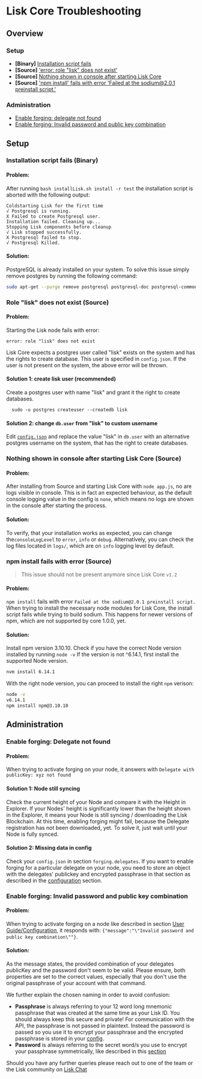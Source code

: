 # Lisk Core Troubleshooting
 
## Overview

### Setup
- **[Binary]** [Installation script fails](#installation-script-fails-binary)
- **[Source]** ['error: role "lisk" does not exist'](#role-lisk-does-not-exist-source)
- **[Source]** [Nothing shown in console after starting Lisk Core](#nothing-shown-in-console-after-starting-lisk-core-source)
- **[Source]** ['npm install' fails with error 'Failed at the sodium@2.0.1 preinstall script.'](#npm-install-fails-with-error-source)

### Administration
- [Enable forging: delegate not found](#enable-forging-delegate-not-found)
- [Enable forging: Invalid password and public key combination](#enable-forging-invalid-password-and-public-key-combination)

## Setup

### Installation script fails (Binary)

#### Problem:
After running `bash installLisk.sh install -r test` the installation script is aborted with the following output:
```shell
Coldstarting Lisk for the first time
√ Postgresql is running.
X Failed to create Postgresql user.
Installation failed. Cleaning up...
Stopping Lisk components before cleanup
√ Lisk stopped successfully.
X Postgresql failed to stop.
√ Postgresql Killed.
```
#### Solution:
PostgreSQL is already installed on your system.
To solve this issue simply remove postgres by running the following command:
```bash
sudo apt-get --purge remove postgresql postgresql-doc postgresql-common
```

### Role "lisk" does not exist (Source)

#### Problem:
Starting the Lisk node fails with error: 
```
error: role "lisk" does not exist
```
Lisk Core expects a postgres user called "lisk" exists on the system and has the rights to create database.
This user is specified in `config.json`.
If the user is not present on the system, the above error will be thrown.

#### Solution 1: create lisk user (recommended)
Create a postgres user with name "lisk" and grant it the right to create databases.
```
  sudo -u postgres createuser --createdb lisk
```

#### Solution 2: change `db.user` from "lisk" to custom username

Edit [`config.json`](../user-guide/configuration/configuration.md) and replace the value "lisk" in `db.user` with an alternative postgres username on the system, that has the right to create databases.

### Nothing shown in console after starting Lisk Core (Source)

#### Problem: 
After installing from Source and starting Lisk Core with `node app.js`, no are logs visible in console.
This is in fact an expected behaviour, as the default console logging value in the config is `none`, which means no logs are shown in the console after starting the process.

#### Solution: 
To verify, that your installation works as expected, you can change the`consoleLogLevel` to `error`, `info` or `debug`.
Alternatively, you can check the log files located in `logs/`, which are on `info` logging level by default.

### npm install fails with error (Source)

> This issue should not be present anymore since Lisk Core `v1.2`

#### Problem:
`npm install` fails with error `Failed at the sodium@2.0.1 preinstall script.`
When trying to install the necessary node modules for Lisk Core, the install script fails while trying to build sodium.
This happens for newer versions of npm, which are not supported by core 1.0.0, yet.
#### Solution:
Install npm version 3.10.10.
Check if you have the correct Node version installed by running `node -v`
If the version is not ^6.14.1, first install the supported Node version.
```bash
nvm install 6.14.1
```
With the right node version, you can proceed to install the right `npm` verison:
```bash
node -v
v6.14.1
npm install npm@3.10.10
```

## Administration

### Enable forging: Delegate not found
#### Problem:
When trying to activate forging on your node, it answers with `Delegate with publicKey: xyz not found`
#### Solution 1: Node still syncing
Check the current height of your Node and compare it with the Height in Explorer.
If your Nodes' height is significantly lower than the height shown in the Explorer, it means your Node is still syncing / downloading the Lisk Blockchain. At this time, enabling forging might fail, because the Delegate registration has not been downloaded, yet.
To solve it, just wait until your Node is fully synced.
#### Solution 2: Missing data in config
Check your `config.json` in section `forging.delegates`.
If you want to enable forging for a particular delegate on your node, you need to store an object with the delegates' publickey and encrypted passphrase in that section as described in the [configuration](../user-guide/configuration/configuration.md#forging) section.

### Enable forging: Invalid password and public key combination
#### Problem:
When trying to activate forging on a node like described in section [User Guide/Configuration](../user-guide/configuration/configuration.md#enable-disable-forging), it responds with: `{"message":"\"Invalid password and public key combination\""}`.
#### Solution:
As the message states, the provided combination of your delegates publicKey and the password don't seem to be valid. Please ensure, both properties are set to the correct values, especially that you don't use the original passphrase of your account with that command.

We further explain the chosen naming in order to avoid confusion:
- **Passphrase** is always referring to your 12 word long mnemonic passphrase that was created at the same time as your Lisk ID. You should always keep this secure and private! For communication with the API, the passphrase is not passed in plaintext. Instead the password is passed so you use it to encrypt your passphrase and the encrypted passphrase is stored in your [config](../user-guide/configuration/configuration.md).
- **Password** is always referring to the secret word/s you use to encrypt your passphrase symmetrically, like described in this [section](../user-guide/configuration/configuration.md#forging)

Should you have any further queries please reach out to one of the team or the Lisk community on [Lisk Chat](https://lisk.chat/home)
